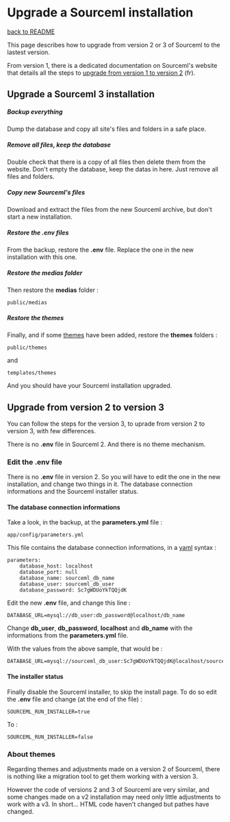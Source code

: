 # Upgrade a Sourceml installation

[back to README](../README.md)

This page describes how to upgrade from version 2 or 3 of Sourceml to the
lastest version.

From version 1, there is a dedicated documentation on Sourceml's website that
details all the steps to
[upgrade from version 1 to version 2](http://sourceml.com/index.php?id=23&e=pages/view/page) (fr).

## Upgrade a Sourceml 3 installation

##### Backup everything

Dump the database and copy all site's files and folders in a safe place.

##### Remove all files, keep the database

Double check that there is a copy of all files then delete them from the
website. Don't empty the database, keep the datas in here. Just remove all
files and folders.

##### Copy new Sourceml's files

Download and extract the files from the new Sourceml archive, but don't start a
new installation.

##### Restore the .env files

From the backup, restore the **.env** file. Replace the one in the new
installation with this one.

##### Restore the medias folder

Then restore the **medias** folder :

```
public/medias
```

##### Restore the themes

Finally, and if some [themes](docs/change.ui.md) have been added, restore the
**themes** folders :

```
public/themes
```

and

```
templates/themes
```

And you should have your Sourceml installation upgraded.

## Upgrade from version 2 to version 3

You can follow the steps for the version 3, to uprade from version 2 to version 3, with
few differences.

There is no **.env** file in Sourceml 2. And there is no theme mechanism.

### Edit the .env file

There is no **.env** file in version 2. So you will have to edit the one in the
new installation, and change two things in it. The database connection
informations and the Sourceml installer status.

#### The database connection informations

Take a look, in the backup, at the **parameters.yml** file :

```
app/config/parameters.yml
```
This file contains the database connection informations, in a
[yaml](https://yaml.org/) syntax :

```
parameters:
    database_host: localhost
    database_port: null
    database_name: sourceml_db_name
    database_user: sourceml_db_user
    database_password: Sc7gWDUoYkTQQjdK
```

Edit the new **.env** file, and change this line :

```
DATABASE_URL=mysql://db_user:db_password@localhost/db_name
```

Change **db_user**, **db_password**, **localhost** and **db_name** with the
informations from the **parameters.yml** file.

With the values from the above sample, that would be :

```
DATABASE_URL=mysql://sourceml_db_user:Sc7gWDUoYkTQQjdK@localhost/sourceml_db_name
```
#### The installer status

Finally disable the Sourceml installer, to skip the install page. To do so edit
the **.env** file and change (at the end of the file) :

```
SOURCEML_RUN_INSTALLER=true
```

To :

```
SOURCEML_RUN_INSTALLER=false
```
### About themes

Regarding themes and adjustments made on a version 2 of Sourceml, there is
nothing like a migration tool to get them working with a version 3.

However the code of versions 2 and 3 of Sourceml are very similar, and some
changes made on a v2 installation may need only little adjustments to work with
a v3. In short... HTML code haven't changed but pathes have changed.
